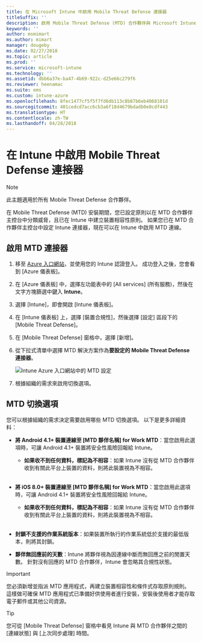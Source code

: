 ```yaml
---
title: 在 Microsoft Intune 中啟用 Mobile Threat Defense 連接器
titleSuffix: ''
description: 啟用 Mobile Threat Defense (MTD) 合作夥伴與 Microsoft Intune 之間的連接器。
keywords: ''
author: msmimart
ms.author: mimart
manager: dougeby
ms.date: 02/27/2018
ms.topic: article
ms.prod: ''
ms.service: microsoft-intune
ms.technology: ''
ms.assetid: dbb6a37e-ba47-4b69-922c-d25e66c279f6
ms.reviewer: heenamac
ms.suite: ems
ms.custom: intune-azure
ms.openlocfilehash: 8fec1477cf5f5f7fd6db113c8b87b6eb4068101d
ms.sourcegitcommit: 401cedcd7acc6cb3a6f18d4679bdadb0e0cdf443
ms.translationtype: HT
ms.contentlocale: zh-TW
ms.lasthandoff: 04/28/2018
---
```

# <a name="enable-the-mobile-threat-defense-connector-in-intune"></a>在 Intune 中啟用 Mobile Threat Defense 連接器

> [!NOTE] 
> 此主題適用於所有 Mobile Threat Defense 合作夥伴。

在 Mobile Threat Defense (MTD) 安裝期間，您已設定原則以在 MTD 合作夥伴主控台中分類威脅，且已在 Intune 中建立裝置相容性原則。 如果您已在 MTD 合作夥伴主控台中設定 Intune 連接器，現在可以在 Intune 中啟用 MTD 連線。

## <a name="to-enable-the-mtd-connector"></a>啟用 MTD 連接器

1. 移至 [Azure 入口網站](https://portal.azure.com)，並使用您的 Intune 認證登入。 成功登入之後，您會看到 [Azure 儀表板]。

2. 在 [Azure 儀表板] 中，選擇左功能表中的 [All services] (所有服務)，然後在文字方塊篩選中鍵入 **Intune**。

3. 選擇 [Intune]，即會開啟 [Intune 儀表板]。

4. 在 [Intune 儀表板] 上，選擇 [裝置合規性]，然後選擇 [設定] 區段下的 [Mobile Threat Defense]。

5. 在 [Mobile Threat Defense] 窗格中，選擇 [新增]。

6. 從下拉式清單中選擇 MTD 解決方案作為**要設定的 Mobile Threat Defense 連接器**。

    ![Intune Azure 入口網站中的 MTD 設定](./media/enable-mtd-connector-1.png)

7. 根據組織的需求來啟用切換選項。

## <a name="mtd-toggle-options"></a>MTD 切換選項

您可以根據組織的需求決定需要啟用哪些 MTD 切換選項。 以下是更多詳細資料：

- **將 Android 4.1+ 裝置連線至 [MTD 夥伴名稱] for Work MTD**：當您啟用此選項時，可讓 Android 4.1+ 裝置將安全性風險回報給 Intune。
    - **如果收不到任何資料，標記為不相容**：如果 Intune 沒有從 MTD 合作夥伴收到有關此平台上裝置的資料，則將此裝置視為不相容。
<br></br>
- **將 iOS 8.0+ 裝置連線至 [MTD 夥伴名稱] for Work MTD**：當您啟用此選項時，可讓 Android 4.1+ 裝置將安全性風險回報給 Intune。
    - **如果收不到任何資料，標記為不相容**：如果 Intune 沒有從 MTD 合作夥伴收到有關此平台上裝置的資料，則將此裝置視為不相容。
<br></br>
- **封鎖不支援的作業系統版本**：如果裝置所執行的作業系統低於支援的最低版本，則將其封鎖。

- **夥伴無回應前的天數**：Intune 將夥伴視為因連線中斷而無回應之前的閒置天數。 針對沒有回應的 MTD 合作夥伴，Intune 會忽略其合規性狀態。

> [!IMPORTANT] 
> 您必須新增並指派 MTD 應用程式，再建立裝置相容性和條件式存取原則規則。 這樣做可確保 MTD 應用程式已準備好供使用者進行安裝，安裝後使用者才能存取電子郵件或其他公司資源。

> [!TIP]
> 您可從 [Mobile Threat Defense] 窗格中看見 Intune 與 MTD 合作夥伴之間的 [連線狀態] 與 [上次同步處理] 時間。
